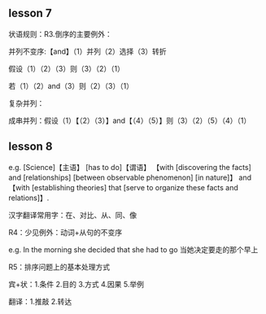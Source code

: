 ## lesson 7

状语规则：R3.倒序的主要例外：

并列不变序:【and】（1）并列（2）选择（3）转折

假设（1）（2）（3）则（3）（2）（1）

若（1）（2）and（3）则（2）（3）（1）

复杂并列：

成串并列：假设（1）【（2）（3）】and【（4）（5）】则（3）（2）（5）（4）（1）

## lesson 8

e.g. [Science]【主语】 [has to do]【谓语】 【with [discovering the facts] and [relationships]  [between observable phenomenon]  [in nature]】 and 【with [establishing theories] that [serve to organize these facts and relations]】.

汉字翻译常用字：在、对比、从、同、像

R4：少见例外：动词+从句的不变序

e.g. In the morning she decided that she had to go 当她决定要走的那个早上

R5：排序问题上的基本处理方式

宾+状：1.条件 2.目的 3.方式 4.因果 5.举例

翻译：1.推敲 2.转达